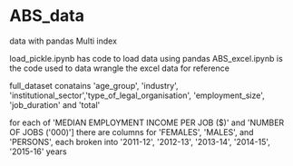 # ABS_data
data with pandas Multi index

load_pickle.ipynb has code to load data using pandas
ABS_excel.ipynb is the code used to data wrangle the excel data for reference

full_dataset conatains 'age_group', 'industry', 'institutional_sector','type_of_legal_organisation', 'employment_size', 'job_duration' and 'total'

for each of 'MEDIAN EMPLOYMENT INCOME PER JOB ($)' and 'NUMBER OF JOBS ('000)'] there are columns for 'FEMALES', 'MALES',  and 'PERSONS', each broken into '2011-12', '2012-13', '2013-14', '2014-15', '2015-16' years